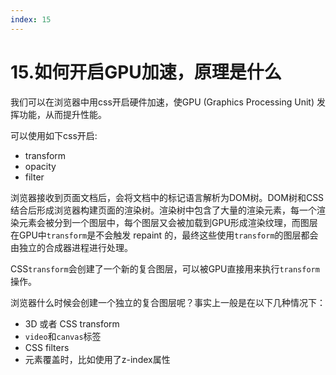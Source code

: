 ```yaml
---
index: 15
---
```


# 15.如何开启GPU加速，原理是什么
我们可以在浏览器中用css开启硬件加速，使GPU (Graphics Processing Unit) 发挥功能，从而提升性能。

可以使用如下css开启:
+ transform
+ opacity
+ filter


浏览器接收到页面文档后，会将文档中的标记语言解析为DOM树。DOM树和CSS结合后形成浏览器构建页面的渲染树。渲染树中包含了大量的渲染元素，每一个渲染元素会被分到一个图层中，每个图层又会被加载到GPU形成渲染纹理，而图层在GPU中`transform`是不会触发 repaint 的，最终这些使用`transform`的图层都会由独立的合成器进程进行处理。

CSS`transform`会创建了一个新的复合图层，可以被GPU直接用来执行`transform`操作。

浏览器什么时候会创建一个独立的复合图层呢？事实上一般是在以下几种情况下：

- 3D 或者 CSS transform
- `video`和`canvas`标签
- CSS filters
- 元素覆盖时，比如使用了z-index属性